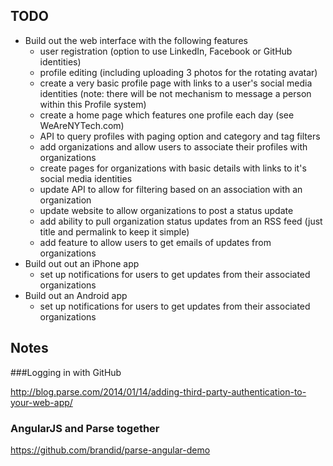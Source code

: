 ## TODO

* Build out the web interface with the following features
  * user registration (option to use LinkedIn, Facebook or GitHub identities)
  * profile editing (including uploading 3 photos for the rotating avatar)
  * create a very basic profile page with links to a user's social media identities
    (note: there will be not mechanism to message a person within this Profile system)
  * create a home page which features one profile each day (see WeAreNYTech.com)
  * API to query profiles with paging option and category and tag filters
  * add organizations and allow users to associate their profiles with organizations
  * create pages for organizations with basic details with links to it's social media identities
  * update API to allow for filtering based on an association with an organization
  * update website to allow organizations to post a status update
  * add ability to pull organization status updates from an RSS feed (just title and permalink to keep it simple)
  * add feature to allow users to get emails of updates from organizations
* Build out out an iPhone app
  * set up notifications for users to get updates from their associated organizations
* Build out an Android app
  * set up notifications for users to get updates from their associated organizations

## Notes

###Logging in with GitHub

http://blog.parse.com/2014/01/14/adding-third-party-authentication-to-your-web-app/

### AngularJS and Parse together

https://github.com/brandid/parse-angular-demo
